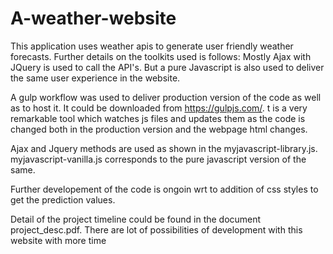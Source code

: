 # A-weather-website

This application uses weather apis to generate user friendly weather forecasts. Further details on the toolkits used is follows:
Mostly Ajax with JQuery is used to call the API's. But a pure Javascript is also used to deliver the same user experience in the website.

A gulp workflow was used to deliver production version of the code as well as to host it. It could be downloaded from https://gulpjs.com/. t is a very remarkable tool which watches js files and updates them as the code is changed both in the production version and the webpage html changes.

Ajax and Jquery methods are used as shown in the myjavascript-library.js. myjavascript-vanilla.js corresponds to the pure javascript version of the same.

Further developement of the code is ongoin wrt to addition of css styles to get the prediction values.

Detail of the project timeline could be found in the document project_desc.pdf. There are lot of possibilities of development with this website with more time
